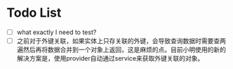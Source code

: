 # Todo List

* [ ] what exactly I need to test?
* [ ] 之前对于外键关联，如果实体上只存关联的外键，会导致查询数据时需要查两遍然后再将数据合并到一个对象上返回，这是麻烦的点。目前小明使用的新的解决方案是，使用provider自动通过service来获取外键关联的对象。
